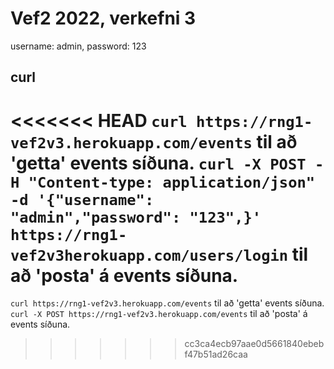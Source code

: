 # Vef2 2022, verkefni 3

username: admin, password: 123

## curl
<<<<<<< HEAD
`curl https://rng1-vef2v3.herokuapp.com/events` til að 'getta' events síðuna.
`curl -X POST -H "Content-type: application/json" -d '{"username": "admin","password": "123",}' https://rng1-vef2v3herokuapp.com/users/login` til að 'posta' á events síðuna.
=======
`curl https://rng1-vef2v3.herokuapp.com/events` til að 'getta' events síðuna.  
`curl -X POST https://rng1-vef2v3.herokuapp.com/events` til að 'posta' á events síðuna.
>>>>>>> cc3ca4ecb97aae0d5661840ebebf47b51ad26caa
